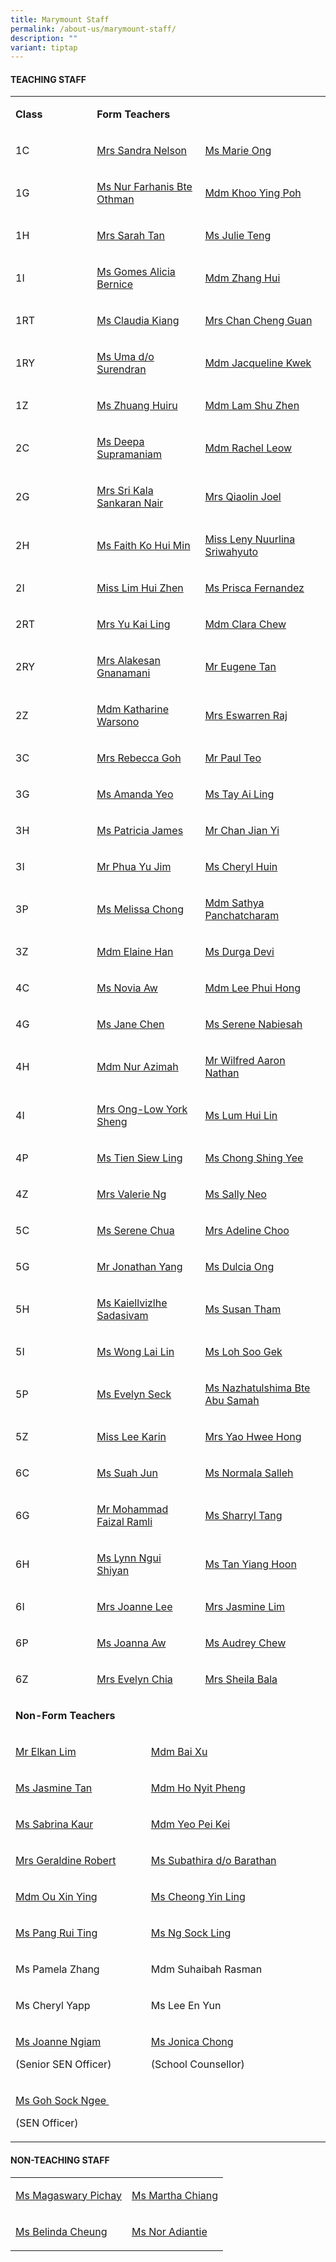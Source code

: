 ```yaml
---
title: Marymount Staff
permalink: /about-us/marymount-staff/
description: ""
variant: tiptap
---
```

<h4><strong>TEACHING STAFF&nbsp;&nbsp;</strong></h4>
<table style="minWidth: 100px">
<colgroup>
<col>
<col>
<col>
<col>
</colgroup>
<tbody>
<tr>
<td rowspan="1" colspan="1">
<p><strong>Class</strong>
</p>
</td>
<td rowspan="1" colspan="3">
<p><strong>Form Teachers</strong>
</p>
</td>
</tr>
<tr>
<td rowspan="1" colspan="1">
<p>1C</p>
</td>
<td rowspan="1" colspan="2">
<p><a href="mailto:sandra_joseph_nelson@moe.edu.sg" rel="noopener noreferrer nofollow" target="_blank">Mrs Sandra Nelson</a>
</p>
</td>
<td rowspan="1" colspan="1">
<p><a href="mailto:ong_hsin_ee_marie@moe.edu.sg" rel="noopener noreferrer nofollow" target="_blank">Ms Marie Ong</a>
</p>
</td>
</tr>
<tr>
<td rowspan="1" colspan="1">
<p>1G</p>
</td>
<td rowspan="1" colspan="2">
<p><a href="mailto:nur_farhanis_othman@moe.edu.sg" rel="noopener noreferrer nofollow" target="_blank">Ms Nur Farhanis Bte Othman</a>
</p>
</td>
<td rowspan="1" colspan="1">
<p><a href="mailto:khoo_ying_poh@moe.edu.sg" rel="noopener noreferrer nofollow" target="_blank">Mdm Khoo Ying Poh</a>
</p>
</td>
</tr>
<tr>
<td rowspan="1" colspan="1">
<p>1H</p>
</td>
<td rowspan="1" colspan="2">
<p><a href="mailto:tan_sarah@moe.edu.sg" rel="noopener noreferrer nofollow" target="_blank">Mrs Sarah Tan</a>
</p>
</td>
<td rowspan="1" colspan="1">
<p><a href="mailto:teng_poh_yin_julia@moe.edu.sg" rel="noopener noreferrer nofollow" target="_blank">Ms Julie Teng</a>
</p>
</td>
</tr>
<tr>
<td rowspan="1" colspan="1">
<p>1I</p>
</td>
<td rowspan="1" colspan="2">
<p><a href="mailto:alicia_bernice_gomes@moe.edu.sg" rel="noopener noreferrer nofollow" target="_blank">Ms Gomes Alicia Bernice</a>
</p>
</td>
<td rowspan="1" colspan="1">
<p><a href="mailto:zhang_hui_a@moe.edu.sg" rel="noopener noreferrer nofollow" target="_blank">Mdm Zhang Hui</a>
</p>
</td>
</tr>
<tr>
<td rowspan="1" colspan="1">
<p>1RT</p>
</td>
<td rowspan="1" colspan="2">
<p><a href="mailto:kiang_jin_hong_claudia@moe.edu.sg" rel="noopener noreferrer nofollow" target="_blank">Ms Claudia Kiang</a>
</p>
</td>
<td rowspan="1" colspan="1">
<p><a href="mailto:chan_cheng_guan@moe.edu.sg" rel="noopener noreferrer nofollow" target="_blank">Mrs Chan Cheng Guan</a>
</p>
</td>
</tr>
<tr>
<td rowspan="1" colspan="1">
<p>1RY</p>
</td>
<td rowspan="1" colspan="2">
<p><a href="mailto:uma_surendran@moe.edu.sg" rel="noopener noreferrer nofollow" target="_blank">Ms Uma d/o Surendran</a>
</p>
</td>
<td rowspan="1" colspan="1">
<p><a href="mailto:kwek_pei_yieng_jacqueline@moe.edu.sg" rel="noopener noreferrer nofollow" target="_blank">Mdm Jacqueline Kwek</a>
</p>
</td>
</tr>
<tr>
<td rowspan="1" colspan="1">
<p>1Z</p>
</td>
<td rowspan="1" colspan="2">
<p><a href="mailto:zhuang_huiru@moe.edu.sg" rel="noopener noreferrer nofollow" target="_blank">Ms Zhuang Huiru</a>
</p>
</td>
<td rowspan="1" colspan="1">
<p><a href="mailto:lam_shuzhen@moe.edu.sg" rel="noopener noreferrer nofollow" target="_blank">Mdm Lam Shu Zhen</a>
</p>
</td>
</tr>
<tr>
<td rowspan="1" colspan="1">
<p>2C</p>
</td>
<td rowspan="1" colspan="2">
<p><a href="mailto:deepa_supramaniam@moe.edu.sg" rel="noopener noreferrer nofollow" target="_blank">Ms Deepa Supramaniam</a>
</p>
</td>
<td rowspan="1" colspan="1">
<p><a href="mailto:leow_guet_li@moe.edu.sg" rel="noopener noreferrer nofollow" target="_blank">Mdm Rachel Leow</a>
</p>
</td>
</tr>
<tr>
<td rowspan="1" colspan="1">
<p>2G</p>
</td>
<td rowspan="1" colspan="2">
<p><a href="mailto:sri_kala_sankaran_nair@moe.edu.sg" rel="noopener noreferrer nofollow" target="_blank">Mrs Sri Kala Sankaran Nair</a>
</p>
</td>
<td rowspan="1" colspan="1">
<p><a href="mailto:zhong_qiaolin@moe.edu.sg" rel="noopener noreferrer nofollow" target="_blank">Mrs Qiaolin Joel</a>
</p>
</td>
</tr>
<tr>
<td rowspan="1" colspan="1">
<p>2H</p>
</td>
<td rowspan="1" colspan="2">
<p><a href="mailto:faith_ko_hui_min@moe.edu.sg" rel="noopener noreferrer nofollow" target="_blank">Ms Faith Ko Hui Min</a>
</p>
</td>
<td rowspan="1" colspan="1">
<p><a href="mailto:leny_nuurlina_sriwahyuto@moe.edu.sg" rel="noopener noreferrer nofollow" target="_blank">Miss Leny Nuurlina Sriwahyuto</a>
</p>
</td>
</tr>
<tr>
<td rowspan="1" colspan="1">
<p>2I</p>
</td>
<td rowspan="1" colspan="2">
<p><a href="mailto:lim_hui_zhen_b@moe.edu.sg" rel="noopener noreferrer nofollow" target="_blank">Miss Lim Hui Zhen</a>
</p>
</td>
<td rowspan="1" colspan="1">
<p><a href="mailto:prisca_fernandez@moe.edu.sg" rel="noopener noreferrer nofollow" target="_blank">Ms Prisca Fernandez</a>
</p>
</td>
</tr>
<tr>
<td rowspan="1" colspan="1">
<p>2RT</p>
</td>
<td rowspan="1" colspan="2">
<p><a href="mailto:ang_kai_ling@moe.edu.sg" rel="noopener noreferrer nofollow" target="_blank">Mrs Yu Kai Ling</a>
</p>
</td>
<td rowspan="1" colspan="1">
<p><a href="mailto:chew_miang_hui_clara@moe.edu.sg" rel="noopener noreferrer nofollow" target="_blank">Mdm Clara Chew</a>
</p>
</td>
</tr>
<tr>
<td rowspan="1" colspan="1">
<p>2RY</p>
</td>
<td rowspan="1" colspan="2">
<p><a href="mailto:gnanamani_a@moe.edu.sg" rel="noopener noreferrer nofollow" target="_blank">Mrs Alakesan Gnanamani</a>
</p>
</td>
<td rowspan="1" colspan="1">
<p><a href="mailto: tan_yan_you_eugene@moe.edu.sg" rel="noopener noreferrer nofollow" target="_blank">Mr Eugene Tan</a>
</p>
</td>
</tr>
<tr>
<td rowspan="1" colspan="1">
<p>2Z</p>
</td>
<td rowspan="1" colspan="2">
<p><a href="mailto:katharine_warsono@moe.edu.sg" rel="noopener noreferrer nofollow" target="_blank">Mdm Katharine Warsono</a>
</p>
</td>
<td rowspan="1" colspan="1">
<p><a href="mailto:kasthuri_bai_v_l@moe.edu.sg" rel="noopener noreferrer nofollow" target="_blank">Mrs Eswarren Raj</a>
</p>
</td>
</tr>
<tr>
<td rowspan="1" colspan="1">
<p>3C</p>
</td>
<td rowspan="1" colspan="2">
<p><a href="mailto:heng_wen_xiu_rebecca@moe.edu.sg" rel="noopener noreferrer nofollow" target="_blank">Mrs Rebecca Goh</a>
</p>
</td>
<td rowspan="1" colspan="1">
<p><a href="mailto:teo_choon_boh@moe.edu.sg" rel="noopener noreferrer nofollow" target="_blank">Mr Paul Teo</a>
</p>
</td>
</tr>
<tr>
<td rowspan="1" colspan="1">
<p>3G</p>
</td>
<td rowspan="1" colspan="2">
<p><a href="mailto:yeo_shu_li_amanda@moe.edu.sg" rel="noopener noreferrer nofollow" target="_blank">Ms Amanda Yeo</a>
</p>
</td>
<td rowspan="1" colspan="1">
<p><a href="mailto:tay_ai_ling@moe.edu.sg" rel="noopener noreferrer nofollow" target="_blank">Ms Tay Ai Ling</a>
</p>
</td>
</tr>
<tr>
<td rowspan="1" colspan="1">
<p>3H</p>
</td>
<td rowspan="1" colspan="2">
<p><a href="mailto:patricia_james@moe.edu.sg" rel="noopener noreferrer nofollow" target="_blank">Ms Patricia James</a>
</p>
</td>
<td rowspan="1" colspan="1">
<p><a href="mailto:chan_jian_yi@moe.edu.sg" rel="noopener noreferrer nofollow" target="_blank">Mr Chan Jian Yi</a>
</p>
</td>
</tr>
<tr>
<td rowspan="1" colspan="1">
<p>3I</p>
</td>
<td rowspan="1" colspan="2">
<p><a href="mailto:phua_yu_jim@moe.edu.sg" rel="noopener noreferrer nofollow" target="_blank">Mr Phua Yu Jim</a>
</p>
</td>
<td rowspan="1" colspan="1">
<p><a href="mailto:cheryl_huin_yi_hui@moe.edu.sg" rel="noopener noreferrer nofollow" target="_blank">Ms Cheryl Huin</a>
</p>
</td>
</tr>
<tr>
<td rowspan="1" colspan="1">
<p>3P</p>
</td>
<td rowspan="1" colspan="2">
<p><a href="mailto:chong_jia_en_ann@moe.edu.sg" rel="noopener noreferrer nofollow" target="_blank">Ms Melissa Chong</a>
</p>
</td>
<td rowspan="1" colspan="1">
<p><a href="mailto:sathya_p@moe.edu.sg" rel="noopener noreferrer nofollow" target="_blank">Mdm Sathya Panchatcharam</a>
</p>
</td>
</tr>
<tr>
<td rowspan="1" colspan="1">
<p>3Z</p>
</td>
<td rowspan="1" colspan="2">
<p><a href="mailto:han_sue_ning_elaine@moe.edu.sg" rel="noopener noreferrer nofollow" target="_blank">Mdm Elaine Han</a>
</p>
</td>
<td rowspan="1" colspan="1">
<p><a href="durgha_devi_subramaniam@moe.edu.sg" rel="noopener noreferrer nofollow" target="_blank">Ms Durga Devi</a>
</p>
</td>
</tr>
<tr>
<td rowspan="1" colspan="1">
<p>4C</p>
</td>
<td rowspan="1" colspan="2">
<p><a href="mailto:aw_wenxi_novia@moe.edu.sg" rel="noopener noreferrer nofollow" target="_blank">Ms Novia Aw</a>
</p>
</td>
<td rowspan="1" colspan="1">
<p><a href="mailto:lee_phui_hong@moe.edu.sg" rel="noopener noreferrer nofollow" target="_blank">Mdm Lee Phui Hong</a>
</p>
</td>
</tr>
<tr>
<td rowspan="1" colspan="1">
<p>4G</p>
</td>
<td rowspan="1" colspan="2">
<p><a href="mailto:chen_mun_hui_jane@moe.edu.sg" rel="noopener noreferrer nofollow" target="_blank">Ms Jane Chen</a>
</p>
<p></p>
</td>
<td rowspan="1" colspan="1">
<p><a href="mailto:a_ha_serene_nabiesah@moe.edu.sg" rel="noopener noreferrer nofollow" target="_blank">Ms Serene Nabiesah</a>
</p>
</td>
</tr>
<tr>
<td rowspan="1" colspan="1">
<p>4H</p>
</td>
<td rowspan="1" colspan="2">
<p><a href="mailto:nur_azimah_abdul_rahmat@moe.edu.sg" rel="noopener noreferrer nofollow" target="_blank">Mdm Nur Azimah</a>
</p>
</td>
<td rowspan="1" colspan="1">
<p><a href="mailto:wilfred_aaron_nathan@moe.edu.sg" rel="noopener noreferrer nofollow" target="_blank">Mr Wilfred Aaron Nathan</a>
</p>
</td>
</tr>
<tr>
<td rowspan="1" colspan="1">
<p>4I</p>
</td>
<td rowspan="1" colspan="2">
<p><a href="mailto:low_york_sheng@moe.edu.sg" rel="noopener noreferrer nofollow" target="_blank">Mrs Ong-Low York Sheng</a>
</p>
</td>
<td rowspan="1" colspan="1">
<p><a href="lum_hui_lin@moe.edu.sg" rel="noopener noreferrer nofollow" target="_blank">Ms Lum Hui Lin</a>
</p>
</td>
</tr>
<tr>
<td rowspan="1" colspan="1">
<p>4P</p>
</td>
<td rowspan="1" colspan="2">
<p><a href="mailto:tien_siew_ling@moe.edu.sg" rel="noopener noreferrer nofollow" target="_blank">Ms Tien Siew Ling</a>
</p>
</td>
<td rowspan="1" colspan="1">
<p><a href="mailto:chong_shing_yee@moe.edu.sg" rel="noopener noreferrer nofollow" target="_blank">Ms Chong Shing Yee</a>
</p>
</td>
</tr>
<tr>
<td rowspan="1" colspan="1">
<p>4Z</p>
</td>
<td rowspan="1" colspan="2">
<p><a href="mailto:valerie_ann_de_cruz@moe.edu.sg" rel="noopener noreferrer nofollow" target="_blank">Mrs Valerie Ng</a>
</p>
</td>
<td rowspan="1" colspan="1">
<p><a href="mailto:sally_neo@moe.edu.sg" rel="noopener noreferrer nofollow" target="_blank">Ms Sally Neo</a>
</p>
</td>
</tr>
<tr>
<td rowspan="1" colspan="1">
<p>5C</p>
</td>
<td rowspan="1" colspan="2">
<p><a href="mailto:chua_geok_peng@moe.edu.sg" rel="noopener noreferrer nofollow" target="_blank">Ms Serene Chua</a>
</p>
</td>
<td rowspan="1" colspan="1">
<p><a href="mailto:pang_gek_luang_adeline@moe.edu.sg" rel="noopener noreferrer nofollow" target="_blank">Mrs Adeline Choo</a>
</p>
</td>
</tr>
<tr>
<td rowspan="1" colspan="1">
<p>5G</p>
</td>
<td rowspan="1" colspan="2">
<p><a href="mailto:yang_qing_an_jonathan@moe.edu.sg" rel="noopener noreferrer nofollow" target="_blank">Mr Jonathan Yang</a>
</p>
</td>
<td rowspan="1" colspan="1">
<p><a href="mailto: ong_tian_nu_dulcia@moe.edu.sg" rel="noopener noreferrer nofollow" target="_blank">Ms Dulcia Ong</a>
</p>
</td>
</tr>
<tr>
<td rowspan="1" colspan="1">
<p>5H</p>
</td>
<td rowspan="1" colspan="2">
<p><a href="mailto:kaiellvizlhe_sadasivam@moe.edu.sg" rel="noopener noreferrer nofollow" target="_blank">Ms Kaiellvizlhe Sadasivam</a>
</p>
</td>
<td rowspan="1" colspan="1">
<p><a href="mailto:susan_tham_miew_peng@moe.edu.sg" rel="noopener noreferrer nofollow" target="_blank">Ms Susan Tham</a>
</p>
</td>
</tr>
<tr>
<td rowspan="1" colspan="1">
<p>5I</p>
</td>
<td rowspan="1" colspan="2">
<p><a href="mailto:wong_lai_lin@moe.edu.sg" rel="noopener noreferrer nofollow" target="_blank">Ms Wong Lai Lin</a>
</p>
</td>
<td rowspan="1" colspan="1">
<p><a href="mailto:loh_soo_gek@moe.edu.sg" rel="noopener noreferrer nofollow" target="_blank">Ms Loh Soo Gek</a>
</p>
</td>
</tr>
<tr>
<td rowspan="1" colspan="1">
<p>5P</p>
</td>
<td rowspan="1" colspan="2">
<p><a href="mailto:seck_evelyn@moe.edu.sg" rel="noopener noreferrer nofollow" target="_blank">Ms Evelyn Seck</a>
</p>
<p></p>
</td>
<td rowspan="1" colspan="1">
<p><a href="mailto:nazhatulshima_abu_samah@moe.edu.sg" rel="noopener noreferrer nofollow" target="_blank">Ms Nazhatulshima Bte Abu Samah</a>
</p>
</td>
</tr>
<tr>
<td rowspan="1" colspan="1">
<p>5Z</p>
</td>
<td rowspan="1" colspan="2">
<p><a href="mailto:lee_karin@moe.edu.sg" rel="noopener noreferrer nofollow" target="_blank">Miss Lee Karin</a>
</p>
<p></p>
</td>
<td rowspan="1" colspan="1">
<p><a href="mailto:tan_hwee_hong@moe.edu.sg" rel="noopener noreferrer nofollow" target="_blank">Mrs Yao Hwee Hong</a>
</p>
</td>
</tr>
<tr>
<td rowspan="1" colspan="1">
<p>6C</p>
</td>
<td rowspan="1" colspan="2">
<p><a href="mailto:suah_jun@moe.edu.sg" rel="noopener noreferrer nofollow" target="_blank">Ms Suah Jun</a>
</p>
</td>
<td rowspan="1" colspan="1">
<p><a href="mailto:normala_salleh@moe.edu.sg" rel="noopener noreferrer nofollow" target="_blank">Ms Normala Salleh</a>
</p>
</td>
</tr>
<tr>
<td rowspan="1" colspan="1">
<p>6G</p>
</td>
<td rowspan="1" colspan="2">
<p><a href="mailto: mohammad_faizal_ramli@moe.edu.sg" rel="noopener noreferrer nofollow" target="_blank">Mr Mohammad Faizal Ramli</a>
</p>
</td>
<td rowspan="1" colspan="1">
<p><a href="mailto:tang_jia_hui_sharryl@moe.edu.sg" rel="noopener noreferrer nofollow" target="_blank">Ms Sharryl Tang</a>
</p>
</td>
</tr>
<tr>
<td rowspan="1" colspan="1">
<p>6H</p>
</td>
<td rowspan="1" colspan="2">
<p><a href="mailto:ngui_shiyan_lynn@moe.edu.sg" rel="noopener noreferrer nofollow" target="_blank">Ms Lynn Ngui Shiyan</a>
</p>
</td>
<td rowspan="1" colspan="1">
<p><a href="mailto:tan_yiang_hoon@moe.edu.sg" rel="noopener noreferrer nofollow" target="_blank">Ms Tan Yiang Hoon</a>
</p>
</td>
</tr>
<tr>
<td rowspan="1" colspan="1">
<p>6I</p>
</td>
<td rowspan="1" colspan="2">
<p><a href="mailto:teo_su_ping_joanne@moe.edu.sg" rel="noopener noreferrer nofollow" target="_blank">Mrs Joanne Lee</a>
</p>
</td>
<td rowspan="1" colspan="1">
<p><a href="mailto:wong_yun_shan_jasmine@moe.edu.sg" rel="noopener noreferrer nofollow" target="_blank">Mrs Jasmine Lim</a>
</p>
</td>
</tr>
<tr>
<td rowspan="1" colspan="1">
<p>6P</p>
</td>
<td rowspan="1" colspan="2">
<p><a href="mailto:aw_jiazhen_joanna@moe.edu.sg" rel="noopener noreferrer nofollow" target="_blank">Ms Joanna Aw</a>
</p>
</td>
<td rowspan="1" colspan="1">
<p><a href="mailto:chew_sor_teng@moe.edu.sg" rel="noopener noreferrer nofollow" target="_blank">Ms Audrey Chew</a>
</p>
</td>
</tr>
<tr>
<td rowspan="1" colspan="1">
<p>6Z</p>
</td>
<td rowspan="1" colspan="2">
<p><a href="mailto:chen_lingling_evelyn@moe.edu.sg" rel="noopener noreferrer nofollow" target="_blank">Mrs Evelyn Chia</a>
</p>
</td>
<td rowspan="1" colspan="1">
<p><a href="mailto:sheila_bala@moe.edu.sg" rel="noopener noreferrer nofollow" target="_blank">Mrs Sheila Bala</a>
</p>
</td>
</tr>
<tr>
<td rowspan="1" colspan="4">
<p><strong>Non-Form Teachers</strong>
</p>
</td>
</tr>
<tr>
<td rowspan="1" colspan="2">
<p><a href="mailto:lim_boon_ching_elkan@moe.edu.sg" rel="noopener noreferrer nofollow" target="_blank">Mr Elkan Lim</a>
</p>
</td>
<td rowspan="1" colspan="2">
<p><a href="mailto:bai_xu@moe.edu.sg" rel="noopener noreferrer nofollow" target="_blank">Mdm Bai Xu</a>
</p>
</td>
</tr>
<tr>
<td rowspan="1" colspan="2">
<p><a href="mailto:tan_su_hsien_jasmine@moe.edu.sg" rel="noopener noreferrer nofollow" target="_blank">Ms Jasmine Tan</a>
</p>
</td>
<td rowspan="1" colspan="2">
<p><a href="mailto:ho_nyit_pheng@moe.edu.sg" rel="noopener noreferrer nofollow" target="_blank">Mdm Ho Nyit Pheng</a>
</p>
</td>
</tr>
<tr>
<td rowspan="1" colspan="2">
<p><a href="mailto:sabrina_kaur_jit_singh@moe.edu.sg" rel="noopener noreferrer nofollow" target="_blank">Ms Sabrina Kaur</a>
</p>
</td>
<td rowspan="1" colspan="2">
<p><a href="mailto:yeo_pei_kei@moe.edu.sg" rel="noopener noreferrer nofollow" target="_blank">Mdm Yeo Pei Kei</a>
</p>
</td>
</tr>
<tr>
<td rowspan="1" colspan="2">
<p><a href="mailto:geraldine_robert@moe.edu.sg" rel="noopener noreferrer nofollow" target="_blank">Mrs Geraldine Robert</a>
</p>
</td>
<td rowspan="1" colspan="2">
<p><a href="mailto:subathira_d_o_barathan@moe.edu.sg" rel="noopener noreferrer nofollow" target="_blank">Ms Subathira d/o Barathan</a>
</p>
</td>
</tr>
<tr>
<td rowspan="1" colspan="2">
<p><a href="mailto:ou_xin_ying@moe.edu.sg" rel="noopener noreferrer nofollow" target="_blank">Mdm Ou Xin Ying</a>
</p>
</td>
<td rowspan="1" colspan="2">
<p><a href="mailto:cheong_yin_ling_a@moe.edu.sg" rel="noopener noreferrer nofollow" target="_blank">Ms Cheong Yin Ling</a>
</p>
</td>
</tr>
<tr>
<td rowspan="1" colspan="2">
<p><a href="mailto:pang_rui_ting@moe.edu.sg" rel="noopener noreferrer nofollow" target="_blank">Ms Pang Rui Ting</a>
</p>
</td>
<td rowspan="1" colspan="2">
<p><a href="mailto:ng_sock_ling@moe.edu.sg" rel="noopener noreferrer nofollow" target="_blank">Ms Ng Sock Ling</a>
</p>
</td>
</tr>
<tr>
<td rowspan="1" colspan="2">
<p>Ms Pamela Zhang</p>
</td>
<td rowspan="1" colspan="2">
<p>Mdm Suhaibah Rasman</p>
</td>
</tr>
<tr>
<td rowspan="1" colspan="2">
<p>Ms Cheryl Yapp</p>
</td>
<td rowspan="1" colspan="2">
<p>Ms Lee En Yun</p>
</td>
</tr>
<tr>
<td rowspan="1" colspan="2">
<p><a href="mailto:ngiam_yean_ling@moe.edu.sg" rel="noopener noreferrer nofollow" target="_blank">Ms Joanne Ngiam</a>&nbsp;</p>
<p>(Senior SEN Officer)</p>
</td>
<td rowspan="1" colspan="2">
<p><a href="mailto:jonica_chong_chan_hong@moe.edu.sg" rel="noopener noreferrer nofollow" target="_blank">Ms Jonica Chong</a>
</p>
<p>(School Counsellor)</p>
</td>
</tr>
<tr>
<td rowspan="1" colspan="2">
<p><a href="mailto:goh_sock_ngee@moe.edu.sg" rel="noopener noreferrer nofollow" target="_blank">Ms Goh Sock Ngee&nbsp;</a>
</p>
<p>(SEN Officer)&nbsp;</p>
</td>
<td rowspan="1" colspan="2">
<p></p>
</td>
</tr>
</tbody>
</table>
<h4><strong>NON-TEACHING STAFF&nbsp;&nbsp;</strong></h4>
<table style="minWidth: 50px">
<colgroup>
<col>
<col>
</colgroup>
<tbody>
<tr>
<td rowspan="1" colspan="1">
<p><a href="mailto:magaswary_pichay@moe.edu.sg" rel="noopener noreferrer nofollow" target="_blank">Ms Magaswary Pichay</a>
</p>
</td>
<td rowspan="1" colspan="1">
<p><a href="mailto:chiang_siew_khim@moe.edu.sg" rel="noopener noreferrer nofollow" target="_blank">Ms Martha Chiang</a>
</p>
</td>
</tr>
<tr>
<td rowspan="1" colspan="1">
<p><a href="mailto: cheung_yuin_mei@moe.edu.sg" rel="noopener noreferrer nofollow" target="_blank">Ms Belinda Cheung</a>
</p>
</td>
<td rowspan="1" colspan="1">
<p><a href="mailto:nor_adiantie_hussain@moe.edu.sg" rel="noopener noreferrer nofollow" target="_blank">Ms Nor Adiantie</a>
</p>
</td>
</tr>
</tbody>
</table>
<p></p>